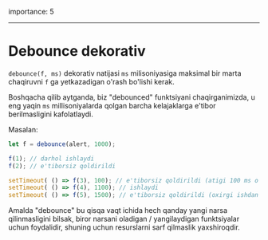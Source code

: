 importance: 5

---

# Debounce dekorativ

`debounce(f, ms)` dekorativ natijasi `ms` milisoniyasiga maksimal bir marta chaqiruvni `f` ga yetkazadigan o'rash bo'lishi kerak.

Boshqacha qilib aytganda, biz "debounced" funktsiyani chaqirganimizda, u eng yaqin `ms` millisoniyalarda qolgan barcha kelajaklarga e'tibor berilmasligini kafolatlaydi.

Masalan:

```js no-beautify
let f = debounce(alert, 1000);

f(1); // darhol ishlaydi
f(2); // e'tiborsiz qoldirildi

setTimeout( () => f(3), 100); // e'tiborsiz qoldirildi (atigi 100 ms o'tdi)
setTimeout( () => f(4), 1100); // ishlaydi
setTimeout( () => f(5), 1500); // e'tiborsiz qoldirildi (oxirgi ishdan 1000 ms dan kam)
```

Amalda "debounce" bu qisqa vaqt ichida hech qanday yangi narsa qilinmasligini bilsak, biror narsani oladigan / yangilaydigan funktsiyalar uchun foydalidir, shuning uchun resurslarni sarf qilmaslik yaxshiroqdir.